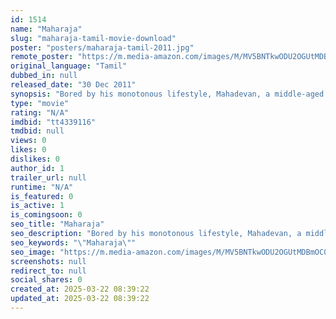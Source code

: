 ```yaml
---
id: 1514
name: "Maharaja"
slug: "maharaja-tamil-movie-download"
poster: "posters/maharaja-tamil-2011.jpg"
remote_poster: "https://m.media-amazon.com/images/M/MV5BNTkwODU2OGUtMDBmOC00NGVhLWJiMDItMjIwMWJhOTc4NGQyXkEyXkFqcGdeQXVyOTk3NTc2MzE@._V1_SX300.jpg"
original_language: "Tamil"
dubbed_in: null
released_date: "30 Dec 2011"
synopsis: "Bored by his monotonous lifestyle, Mahadevan, a middle-aged family man, longs to live a modern life. However, everything begins to fall apart when he chooses to change his way of living."
type: "movie"
rating: "N/A"
imdbid: "tt4339116"
tmdbid: null
views: 0
likes: 0
dislikes: 0
author_id: 1
trailer_url: null
runtime: "N/A"
is_featured: 0
is_active: 1
is_comingsoon: 0
seo_title: "Maharaja"
seo_description: "Bored by his monotonous lifestyle, Mahadevan, a middle-aged family man, longs to live a modern life. However, everything begins to fall apart when he chooses to change his way of living."
seo_keywords: "\"Maharaja\""
seo_image: "https://m.media-amazon.com/images/M/MV5BNTkwODU2OGUtMDBmOC00NGVhLWJiMDItMjIwMWJhOTc4NGQyXkEyXkFqcGdeQXVyOTk3NTc2MzE@._V1_SX300.jpg"
screenshots: null
redirect_to: null
social_shares: 0
created_at: 2025-03-22 08:39:22
updated_at: 2025-03-22 08:39:22
---
```


